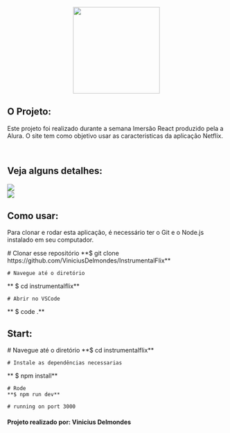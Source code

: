 <p align="center">
<img src="https://user-images.githubusercontent.com/60788150/89223229-d00fa980-d5ac-11ea-9bc7-a41f2b289d26.png" width="200">
</p>

<h2>
O Projeto:
</h2>
<p>
Este projeto foi realizado durante a semana Imersão React produzido pela a Alura. O site tem como objetivo usar as caracteristicas da aplicação Netflix.
</p>

</br>

<h2>Veja alguns detalhes:</h2>

<img src="https://user-images.githubusercontent.com/60788150/89223632-7eb3ea00-d5ad-11ea-8d66-af142dd735cf.JPG">

</br>

<img src="https://user-images.githubusercontent.com/60788150/89224558-0b12dc80-d5af-11ea-9371-919d71ab1b59.gif">

<h2>
 Como usar:
</h2>
<p>
Para clonar e rodar esta aplicação, é necessário ter o Git e o Node.js instalado em seu computador.
</p>
    # Clonar esse repositório
    **$ git clone https://github.com/ViniciusDelmondes/InstrumentalFlix**
    
    # Navegue até o diretório
   ** $ cd instrumentalflix**
    
    # Abrir no VSCode
   ** $ code .**
   
   <h2>
 Start:
</h2>
<p>
    # Navegue até o diretório
    **$ cd instrumentalflix**
    
    # Instale as dependências necessarias
   ** $ npm install**
    
    # Rode
    **$ npm run dev**
    
    # running on port 3000
</p>

<h4>
 Projeto realizado por: Vinicius Delmondes
</h4>


